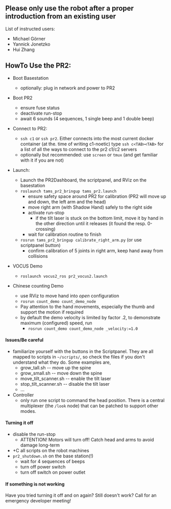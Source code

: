 ## Please only use the robot after a proper introduction from an existing user

List of instructed users:
* Michael Görner
* Yannick Jonetzko
* Hui Zhang

## HowTo Use the PR2:


* Boot Basestation
    * optionally: plug in network and power to PR2
* Boot PR2
    * ensure fuse status
    * deactivate run-stop
    * await 6 sounds (4 sequences, 1 single beep and 1 double beep)
* Connect to PR2:
    * `ssh c1` or `ssh pr2`. Either connects into the most current docker container (at the. time of writing c1-noetic)
      type `ssh c<TAB><TAB>` for a list of all the ways to connect to the pr2 c1/c2 servers
    * optionally but recommended: use `screen` or `tmux` (and get familiar with it if you are not)
* Launch:
    * Launch the PR2Dashboard, the scriptpanel, and RViz on the basestation
    * `roslaunch tams_pr2_bringup tams_pr2.launch`
        * ensure safety space around PR2 for calibration (PR2 will move up and down, the left arm and the head)
        * move right arm (with Shadow Hand) safely to the right side
        * activate run-stop
            * if the tilt laser is stuck on the bottom limit, move it by hand in the other direction until it releases (it found the resp. 0-crossing)
        * wait for calibration routine to finish
    * `rosrun tams_pr2_bringup calibrate_right_arm.py` (or use scriptpanel button)
        * confirm calibration of 5 joints in right arm, keep hand away from collisions

* VOCUS Demo
    * `roslaunch vocus2_ros pr2_vocus2.launch`
* Chinese counting Demo
    * use RViz to move hand into *open* configuration
    * `rosrun count_demo count_demo_node`
    * Pay attention to the hand movements, especially the thumb and support the motion if required
    * by default the demo velocity is limited by factor .2, to demonstrate maximum (configured) speed, run
        * `rosrun count_demo count_demo_node _velocity:=1.0`

#### Issues/Be careful

* familiarize yourself with the buttons in the Scriptpanel. They are all mapped to scripts in `~/scripts/`, so check the files if you don't understand what they do. Some examples are,
    * grow_tall.sh -- move up the spine
    * grow_small.sh -- move down the spine
    * move_tilt_scanner.sh -- enable the tilt laser
    * stop_tilt_scanner.sh -- disable the tilt laser
    * ...
* Controller
    * only run one script to command the head position. There is a central multiplexer (the `/look` node) that can be patched to support other modes.

#### Turning it off

* disable the run-stop
    * ATTENTION! Motors will turn off! Catch head and arms to avoid damage long-term
* <Ctrl>+C all scripts on the robot machines
* `pr2_shutdown.sh` on the base station(!)
    * wait for 4 sequences of beeps
    * turn off power switch
    * turn off switch on power outlet

#### If something is not working

Have you tried turning it off and on again? Still doesn't work? Call for an emergency developer meeting!
